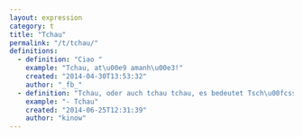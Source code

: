 ```yaml
---
layout: expression
category: t
title: "Tchau"
permalink: "/t/tchau/"
definitions:
  - definition: "Ciao "
    example: "Tchau, at\u00e9 amanh\u00e3!"
    created: "2014-04-30T13:53:32"
    author: "_fb_"
  - definition: "Tchau, oder auch tchau tchau, es bedeutet Tsch\u00fcss. "
    example: "- Tchau"
    created: "2014-06-25T12:31:39"
    author: "kinow"
---
```

